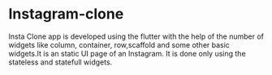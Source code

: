 # Instagram-clone
Insta Clone app is developed using the flutter with the help of the number of            widgets like column, container, row,scaffold and some other basic widgets.It is an static UI page of an Instagram. It is done only using the stateless and statefull widgets.    
